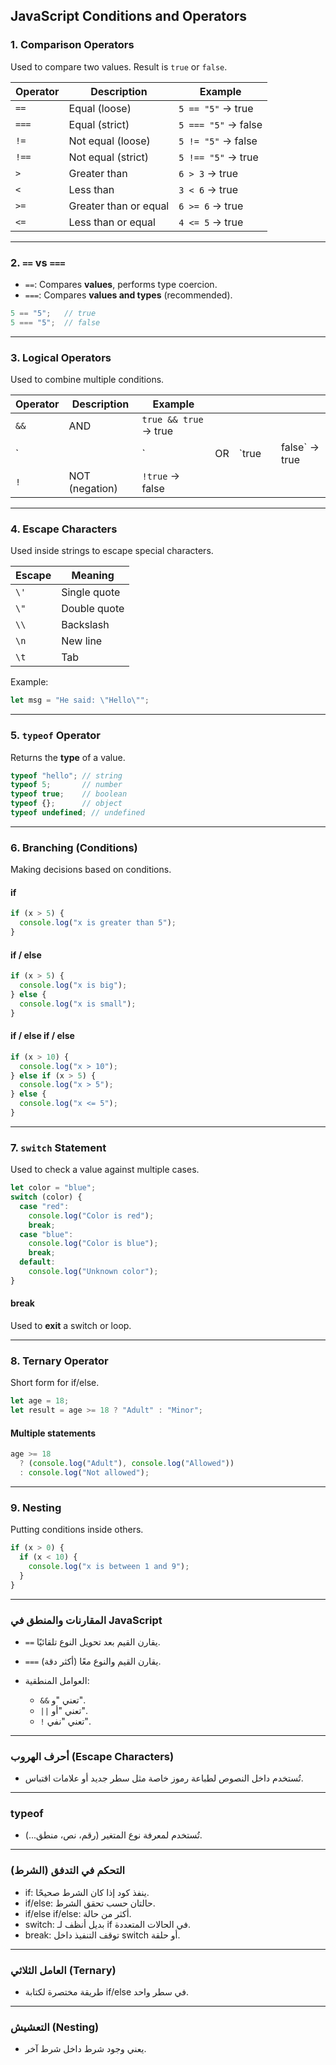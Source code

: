 

## JavaScript Conditions and Operators

### 1. Comparison Operators

Used to compare two values. Result is `true` or `false`.

| Operator | Description           | Example             |
| -------- | --------------------- | ------------------- |
| `==`     | Equal (loose)         | `5 == "5"` → true   |
| `===`    | Equal (strict)        | `5 === "5"` → false |
| `!=`     | Not equal (loose)     | `5 != "5"` → false  |
| `!==`    | Not equal (strict)    | `5 !== "5"` → true  |
| `>`      | Greater than          | `6 > 3` → true      |
| `<`      | Less than             | `3 < 6` → true      |
| `>=`     | Greater than or equal | `6 >= 6` → true     |
| `<=`     | Less than or equal    | `4 <= 5` → true     |

---

### 2. `==` vs `===`

* `==`: Compares **values**, performs type coercion.
* `===`: Compares **values and types** (recommended).

```javascript
5 == "5";   // true
5 === "5";  // false
```

---

### 3. Logical Operators

Used to combine multiple conditions.

| Operator | Description    | Example               |    |        |   |                |
| -------- | -------------- | --------------------- | -- | ------ | - | -------------- |
| `&&`     | AND            | `true && true` → true |    |        |   |                |
| \`       |                | \`                    | OR | \`true |   | false\` → true |
| `!`      | NOT (negation) | `!true` → false       |    |        |   |                |

---

### 4. Escape Characters

Used inside strings to escape special characters.

| Escape | Meaning      |
| ------ | ------------ |
| `\'`   | Single quote |
| `\"`   | Double quote |
| `\\`   | Backslash    |
| `\n`   | New line     |
| `\t`   | Tab          |

Example:

```javascript
let msg = "He said: \"Hello\"";
```

---

### 5. `typeof` Operator

Returns the **type** of a value.

```javascript
typeof "hello"; // string
typeof 5;       // number
typeof true;    // boolean
typeof {};      // object
typeof undefined; // undefined
```

---

### 6. Branching (Conditions)

Making decisions based on conditions.

#### if

```javascript
if (x > 5) {
  console.log("x is greater than 5");
}
```

#### if / else

```javascript
if (x > 5) {
  console.log("x is big");
} else {
  console.log("x is small");
}
```

#### if / else if / else

```javascript
if (x > 10) {
  console.log("x > 10");
} else if (x > 5) {
  console.log("x > 5");
} else {
  console.log("x <= 5");
}
```

---

### 7. `switch` Statement

Used to check a value against multiple cases.

```javascript
let color = "blue";
switch (color) {
  case "red":
    console.log("Color is red");
    break;
  case "blue":
    console.log("Color is blue");
    break;
  default:
    console.log("Unknown color");
}
```

#### break

Used to **exit** a switch or loop.

---

### 8. Ternary Operator

Short form for if/else.

```javascript
let age = 18;
let result = age >= 18 ? "Adult" : "Minor";
```

#### Multiple statements

```javascript
age >= 18 
  ? (console.log("Adult"), console.log("Allowed")) 
  : console.log("Not allowed");
```

---

### 9. Nesting

Putting conditions inside others.

```javascript
if (x > 0) {
  if (x < 10) {
    console.log("x is between 1 and 9");
  }
}
```

---

### المقارنات والمنطق في JavaScript

* `==` يقارن القيم بعد تحويل النوع تلقائيًا.
* `===` يقارن القيم والنوع معًا (أكثر دقة).
* العوامل المنطقية:

  * `&&` تعني "و".
  * `||` تعني "أو".
  * `!` تعني "نفي".

---

### أحرف الهروب (Escape Characters)

* تُستخدم داخل النصوص لطباعة رموز خاصة مثل سطر جديد أو علامات اقتباس.

---

### typeof

* تُستخدم لمعرفة نوع المتغير (رقم، نص، منطق...).

---

### التحكم في التدفق (الشرط)

* if: ينفذ كود إذا كان الشرط صحيحًا.
* if/else: حالتان حسب تحقق الشرط.
* if/else if/else: أكثر من حالة.
* switch: بديل أنظف لـ if في الحالات المتعددة.
* break: توقف التنفيذ داخل switch أو حلقة.

---

### العامل الثلاثي (Ternary)

* طريقة مختصرة لكتابة if/else في سطر واحد.

---

### التعشيش (Nesting)

* يعني وجود شرط داخل شرط آخر.


